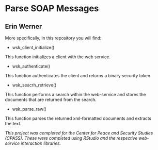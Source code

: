 # Parse SOAP Messages

## Erin Werner


More specifically, in this repository you will find:

* wsk_client_initialize()

This function initializes a client with the web service.

* wsk_authenticate()

This function authenticates the client and returns a binary security token.

* wsk_seacrh_retrieve()

This function performs a search within the web-service and stores the documents that are returned from the search.

* wsk_parse_raw()

This function parses the returned xml-formatted documents and extracts the text.

*This project was completed for the Center for Peace and Security Studies (CPASS). These were completed using RStudio and the respective web-service interaction libraries.*




